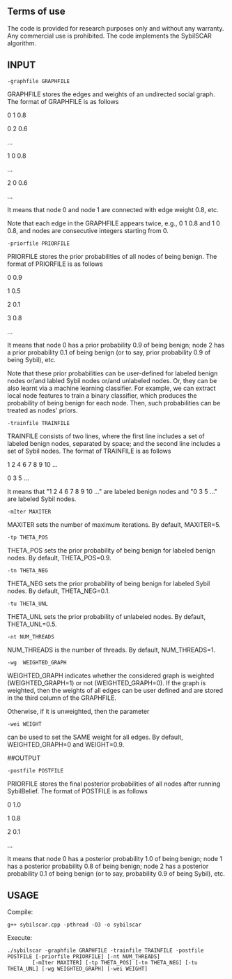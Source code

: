 ## Terms of use

The code is provided for research purposes only and without any warranty. Any commercial use is prohibited.
The code implements the SybilSCAR algorithm.

## INPUT
```
-graphfile GRAPHFILE
```
GRAPHFILE stores the edges and weights of an undirected social graph. The format of GRAPHFILE is as follows

0 1 0.8

0 2 0.6

...

1 0 0.8

...

2 0 0.6

...

It means that node 0 and node 1 are connected with edge weight 0.8, etc.

Note that each edge in the GRAPHFILE appears twice, e.g., 0 1 0.8 and 1 0 0.8, and nodes are consecutive integers starting from 0.

```
-priorfile PRIORFILE
```
PRIORFILE stores the prior probabilities of all nodes of being benign. The format of PRIORFILE is as follows

0 0.9

1 0.5

2 0.1

3 0.8

...  

It means that node 0 has a prior probability 0.9 of being benign; node 2 has a prior probability 0.1 of being benign (or to say, prior probability 0.9 of being Sybil), etc.

Note that these prior probabilities can be user-defined for labeled benign nodes or/and labled Sybil nodes or/and unlabeled nodes. Or, they can be also learnt via a machine learning classifier. For example, we can extract local node features to train a binary classifier, which produces the probability of being benign for each node. Then, such probabilities can be treated as nodes' priors.

```
-trainfile TRAINFILE
```
TRAINFILE consists of two lines, where the first line includes a set of labeled benign nodes, separated by space; and the second line includes a set of Sybil nodes. The format of TRAINFILE is as follows

1 2 4 6 7 8 9 10 ...

0 3 5 ...

It means that "1 2 4 6 7 8 9 10 ..." are labeled benign nodes and "0 3 5 ..." are labeled Sybil nodes.

```
-mIter MAXITER
```
MAXITER sets the number of maximum iterations. By default, MAXITER=5.

```
-tp THETA_POS
```
THETA_POS sets the prior probability of being benign for labeled benign nodes. By default, THETA_POS=0.9.

```
-tn THETA_NEG
```
THETA_NEG sets the prior probability of being benign for labeled Sybil nodes. By default, THETA_NEG=0.1.

```
-tu THETA_UNL
```
THETA_UNL sets the prior probability of unlabeled nodes. By default, THETA_UNL=0.5.

```
-nt NUM_THREADS
```
NUM_THREADS is the number of threads. By default, NUM_THREADS=1.

```
-wg  WEIGHTED_GRAPH
```
WEIGHTED_GRAPH indicates whether the considered graph is weighted (WEIGHTED_GRAPH=1) or not (WEIGHTED_GRAPH=0).
If the graph is weighted, then the weights of all edges can be user defined and are stored in the third column of the GRAPHFILE.

Otherwise, if it is unweighted, then the parameter
```
-wei WEIGHT
```
can be used to set the SAME weight for all edges.
By default, WEIGHTED_GRAPH=0 and WEIGHT=0.9.


##OUTPUT
```
-postfile POSTFILE
```
PRIORFILE stores the final posterior probabilities of all nodes after running SybilBelief. The format of POSTFILE is as follows

0 1.0

1 0.8

2 0.1

...  

It means that node 0 has a posterior probability 1.0 of being benign; node 1 has a posterior probability 0.8 of being benign; node 2 has a posterior probability 0.1 of being benign (or to say, probability 0.9 of being Sybil), etc.


## USAGE

Compile:
```
g++ sybilscar.cpp -pthread -O3 -o sybilscar
```
Execute:
```
./sybilscar -graphfile GRAPHFILE -trainfile TRAINFILE -postfile POSTFILE [-priorfile PRIORFILE] [-nt NUM_THREADS]
        [-mIter MAXITER] [-tp THETA_POS] [-tn THETA_NEG] [-tu THETA_UNL] [-wg WEIGHTED_GRAPH] [-wei WEIGHT]  
```

